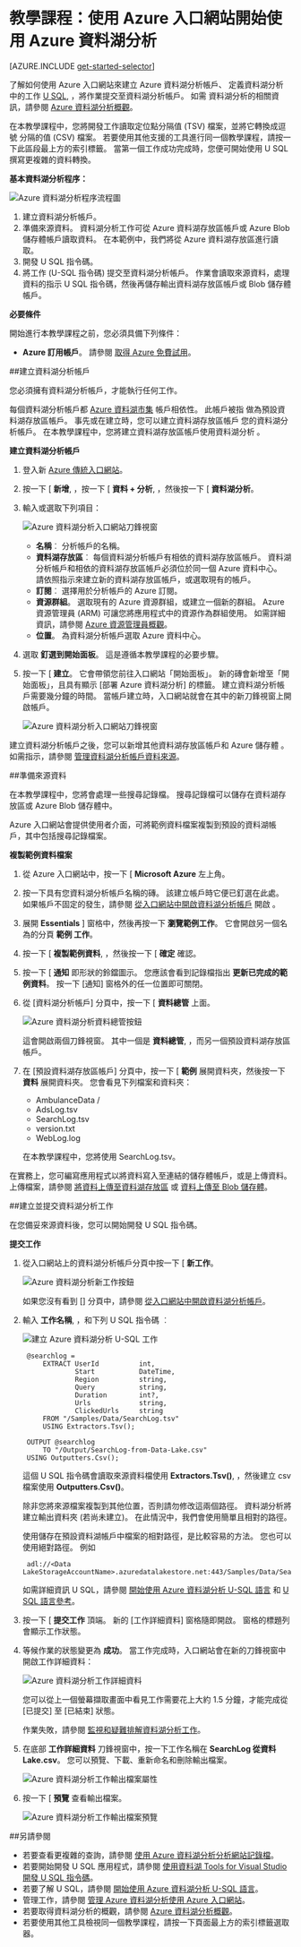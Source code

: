 <properties 
   pageTitle="使用 Azure 入口網站開始使用 Azure 資料湖分析 | Azure" 
   description="了解如何使用 Azure 入口網站建立資料湖分析帳戶、使用 U-SQL 建立資料湖分析工作，以及提交工作。 " 
   services="data-lake-analytics" 
   documentationCenter="" 
   authors="mumian" 
   manager="paulettm" 
   editor="cgronlun"/>
 
<tags
   ms.service="data-lake-analytics"
   ms.devlang="na"
   ms.topic="article"
   ms.tgt_pltfrm="na"
   ms.workload="big-data" 
   ms.date="10/22/2015"
   ms.author="jgao"/>

# 教學課程：使用 Azure 入口網站開始使用 Azure 資料湖分析

[AZURE.INCLUDE [get-started-selector](../../includes/data-lake-analytics-selector-get-started.md)]

了解如何使用 Azure 入口網站來建立 Azure 資料湖分析帳戶、 定義資料湖分析
中的工作 [U SQL](data-lake-analytics-u-sql-get-started.md), ，將作業提交至資料湖分析帳戶。 如需 
資料湖分析的相關資訊，請參閱 [Azure 資料湖分析概觀](data-lake-analytics-overview.md)。

在本教學課程中，您將開發工作讀取定位點分隔值 (TSV) 檔案，並將它轉換成逗號 
分隔的值 (CSV) 檔案。 若要使用其他支援的工具進行同一個教學課程，請按一下此區段最上方的索引標籤。 當第一個工作成功完成時，您便可開始使用 U SQL 撰寫更複雜的資料轉換。

**基本資料湖分析程序：**

![Azure 資料湖分析程序流程圖](./media/data-lake-analytics-get-started-portal/data-lake-analytics-process.png)

1. 建立資料湖分析帳戶。
2. 準備來源資料。 資料湖分析工作可從 Azure 資料湖存放區帳戶或 Azure Blob 儲存體帳戶讀取資料。 在本範例中，我們將從 Azure 資料湖存放區進行讀取。  
3. 開發 U SQL 指令碼。
4. 將工作 (U-SQL 指令碼) 提交至資料湖分析帳戶。 作業會讀取來源資料，處理資料的指示 
U SQL 指令碼，然後再儲存輸出資料湖存放區帳戶或 Blob 儲存體帳戶。

**必要條件**

開始進行本教學課程之前，您必須具備下列條件：

- **Azure 訂用帳戶**。 請參閱 [取得 Azure 免費試用](https://azure.microsoft.com/pricing/free-trial/)。

##建立資料湖分析帳戶

您必須擁有資料湖分析帳戶，才能執行任何工作。

每個資料湖分析帳戶都 [Azure 資料湖市集]() 帳戶相依性。  此帳戶被指
做為預設資料湖存放區帳戶。  事先或在建立時，您可以建立資料湖存放區帳戶 
您的資料湖分析帳戶。 在本教學課程中，您將建立資料湖存放區帳戶使用資料湖分析 
。

**建立資料湖分析帳戶**

1. 登入新 [Azure 傳統入口網站](https://portal.azure.com)。
2. 按一下 [ **新增**, ，按一下 [ **資料 + 分析**, ，然後按一下 [ **資料湖分析**。
6. 輸入或選取下列項目：

    ![Azure 資料湖分析入口網站刀鋒視窗](./media/data-lake-analytics-get-started-portal/data-lake-analytics-portal-create-adla.png)

    - **名稱**︰ 分析帳戶的名稱。
    - **資料湖存放區**︰ 每個資料湖分析帳戶有相依的資料湖存放區帳戶。 資料湖分析帳戶和相依的資料湖存放區帳戶必須位於同一個 Azure 資料中心。 請依照指示來建立新的資料湖存放區帳戶，或選取現有的帳戶。
    - **訂閱**︰ 選擇用於分析帳戶的 Azure 訂閱。
    - **資源群組**。 選取現有的 Azure 資源群組，或建立一個新的群組。 Azure 資源管理員 (ARM) 可讓您將應用程式中的資源作為群組使用。 如需詳細資訊，請參閱 [Azure 資源管理員概觀](resource-group-overview.md)。 
    - **位置**。 為資料湖分析帳戶選取 Azure 資料中心。 
7. 選取 **釘選到開始面板**。 這是遵循本教學課程的必要步驟。
8. 按一下 [ **建立**。 它會帶領您前往入口網站「開始面板」。 新的磚會新增至「開始面板」，且具有顯示 [部署 Azure 資料湖分析] 的標籤。 建立資料湖分析帳戶需要幾分鐘的時間。 當帳戶建立時，入口網站就會在其中的新刀鋒視窗上開啟帳戶。

    ![Azure 資料湖分析入口網站刀鋒視窗](./media/data-lake-analytics-get-started-portal/data-lake-analytics-portal-blade.png)


建立資料湖分析帳戶之後，您可以新增其他資料湖存放區帳戶和 Azure 儲存體 
。 如需指示，請參閱 [管理資料湖分析帳戶資料來源](data-lake-analytics-manage-use-portal.md#manage-account-data-sources)。

##準備來源資料

在本教學課程中，您將會處理一些搜尋記錄檔。  搜尋記錄檔可以儲存在資料湖存放區或 Azure Blob 儲存體中。 

Azure 入口網站會提供使用者介面，可將範例資料檔案複製到預設的資料湖帳戶，其中包括搜尋記錄檔案。

**複製範例資料檔案**

1. 從 Azure 入口網站中，按一下 [ **Microsoft Azure** 左上角。
2. 按一下具有您資料湖分析帳戶名稱的磚。  該建立帳戶時它便已釘選在此處。
如果帳戶不固定的發生，請參閱 
[從入口網站中開啟資料湖分析帳戶](data-lake-analytics-manage-use-portal.md#access-adla-account) 開啟
。
3. 展開 **Essentials** ] 窗格中，然後再按一下 **瀏覽範例工作**。 它會開啟另一個名為的分頁 **範例
工作**。
4. 按一下 [ **複製範例資料**, ，然後按一下 [ **確定** 確認。
5. 按一下 [ **通知** 即形狀的鈴鐺圖示。 您應該會看到記錄檔指出 **更新已完成的範例資料**。 按一下 [通知] 窗格外的任一位置即可關閉。
7. 從 [資料湖分析帳戶] 分頁中，按一下 [ **資料總管** 上面。 

    ![Azure 資料湖分析資料總管按鈕](./media/data-lake-analytics-get-started-portal/data-lake-analytics-data-explorer-button.png)

    這會開啟兩個刀鋒視窗。 其中一個是 **資料總管**, ，而另一個預設資料湖存放區帳戶。
8. 在 [預設資料湖存放區帳戶] 分頁中，按一下 [ **範例** 展開資料夾，然後按一下 **資料** 展開資料夾。 您會看見下列檔案和資料夾：

    - AmbulanceData /
    - AdsLog.tsv
    - SearchLog.tsv
    - version.txt
    - WebLog.log
    
    在本教學課程中，您將使用 SearchLog.tsv。

在實務上，您可編寫應用程式以將資料寫入至連結的儲存體帳戶，或是上傳資料。 上傳檔案，請參閱 
[將資料上傳至資料湖存放區](data-lake-analytics-manage-use-portal.md#upload-data-to-adls) 或 [資料上傳至 Blob 儲存體](data-lake-analytics-manage-use-portal.md#upload-data-to-wasb)。

##建立並提交資料湖分析工作

在您備妥來源資料後，您可以開始開發 U SQL 指令碼。  

**提交工作**

1. 從入口網站上的資料湖分析帳戶分頁中按一下 [ **新工作**。 

    ![Azure 資料湖分析新工作按鈕](./media/data-lake-analytics-get-started-portal/data-lake-analytics-new-job-button.png)

    如果您沒有看到 [] 分頁中，請參閱 [從入口網站中開啟資料湖分析帳戶](data-lake-analytics-manage-use-portal.md#access-adla-account)。
4. 輸入 **工作名稱**, ，和下列 U SQL 指令碼 ︰

    ![建立 Azure 資料湖分析 U-SQL 工作](./media/data-lake-analytics-get-started-portal/data-lake-analytics-new-job.png)

        @searchlog =
            EXTRACT UserId          int,
                    Start           DateTime,
                    Region          string,
                    Query           string,
                    Duration        int?,
                    Urls            string,
                    ClickedUrls     string
            FROM "/Samples/Data/SearchLog.tsv"
            USING Extractors.Tsv();
        
        OUTPUT @searchlog   
            TO "/Output/SearchLog-from-Data-Lake.csv"
        USING Outputters.Csv();

    這個 U SQL 指令碼會讀取來源資料檔使用 **Extractors.Tsv()**, ，然後建立 csv 檔案使用 **Outputters.Csv()**。 
    
    除非您將來源檔案複製到其他位置，否則請勿修改這兩個路徑。  資料湖分析將建立輸出資料夾 (若尚未建立)。  在此情況中，我們會使用簡單且相對的路徑。  
    
    使用儲存在預設資料湖帳戶中檔案的相對路徑，是比較容易的方法。 您也可以使用絕對路徑。  例如 
    
        adl://<Data LakeStorageAccountName>.azuredatalakestore.net:443/Samples/Data/SearchLog.tsv
      

    如需詳細資訊 U SQL，請參閱 [開始使用 Azure 資料湖分析 U-SQL 語言](data-lake-analytics-u-sql-get-started.md) 和 [U SQL 語言參考](http://go.microsoft.com/fwlink/?LinkId=691348)。
     
5. 按一下 [ **提交工作** 頂端。 新的 [工作詳細資料] 窗格隨即開啟。 窗格的標題列會顯示工作狀態。   
6. 等候作業的狀態變更為 **成功**。 當工作完成時，入口網站會在新的刀鋒視窗中開啟工作詳細資料：

    ![Azure 資料湖分析工作詳細資料](./media/data-lake-analytics-get-started-portal/data-lake-analytics-job-completed.png)

    您可以從上一個螢幕擷取畫面中看見工作需要花上大約 1.5 分鐘，才能完成從 [已提交] 至 [已結束] 狀態。
    
    作業失敗，請參閱 [監視和疑難排解資料湖分析工作](data-lake-analytics-monitor-and-troubleshoot-jobs-tutorials.md)。

7. 在底部 **工作詳細資料** 刀鋒視窗中，按一下工作名稱在 **SearchLog 從資料 Lake.csv**。 您可以預覽、下載、重新命名和刪除輸出檔案。

    ![Azure 資料湖分析工作輸出檔案屬性](./media/data-lake-analytics-get-started-portal/data-lake-analytics-output-file-properties.png)
8. 按一下 [ **預覽** 查看輸出檔案。

    ![Azure 資料湖分析工作輸出檔案預覽](./media/data-lake-analytics-get-started-portal/data-lake-analytics-job-output-preview.png)

##另請參閱

- 若要查看更複雜的查詢，請參閱 [使用 Azure 資料湖分析分析網站記錄檔](data-lake-analytics-analyze-weblogs.md)。
- 若要開始開發 U SQL 應用程式，請參閱 [使用資料湖 Tools for Visual Studio 開發 U SQL 指令碼](data-lake-analytics-data-lake-tools-get-started.md)。
- 若要了解 U SQL，請參閱 [開始使用 Azure 資料湖分析 U-SQL 語言](data-lake-analytics-u-sql-get-started.md)。
- 管理工作，請參閱 [管理 Azure 資料湖分析使用 Azure 入口網站](data-lake-analytics-manage-use-portal.md)。
- 若要取得資料湖分析的概觀，請參閱 [Azure 資料湖分析概觀](data-lake-analytics-overview.md)。
- 若要使用其他工具檢視同一個教學課程，請按一下頁面最上方的索引標籤選取器。


